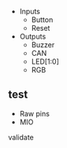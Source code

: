 * Inputs
    * Button
    * Reset
* Outputs
    * Buzzer
    * CAN
    * LED[1:0]
    * RGB

## test

* Raw pins
* MIO

validate
